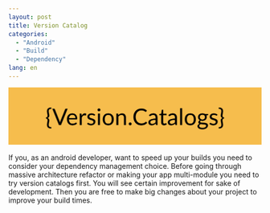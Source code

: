 ```yaml
---
layout: post
title: Version Catalog
categories:
  - "Android"
  - "Build"
  - "Dependency"
lang: en
---
```


<p align="center">
  <img src="/img/version-catalog.png" />
</p>

If you, as an android developer, want to speed up your builds you need to consider your dependency management choice. Before going through massive architecture refactor or making your app multi-module you need to try version catalogs first. You will see certain improvement for sake of development. Then you are free to make big changes about your project to improve your build times.

<!--more-->